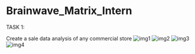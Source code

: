 # Brainwave_Matrix_Intern
TASK 1:


Create a sale data analysis of any commercial store
![img1](https://github.com/priya-08B/Brainwave_Matrix_Intern/assets/146112760/973104ab-d6cf-4ff3-8561-1476fd33a8b6)
![img2](https://github.com/priya-08B/Brainwave_Matrix_Intern/assets/146112760/198f74af-5f43-4a04-8c1d-9875a427bbd8)
![img3](https://github.com/priya-08B/Brainwave_Matrix_Intern/assets/146112760/ccf40a9e-165f-4027-bfaf-6b9cdce159b1)
![img4](https://github.com/priya-08B/Brainwave_Matrix_Intern/assets/146112760/a31690c4-e266-4f41-8d95-c95b8b3abcdc)
